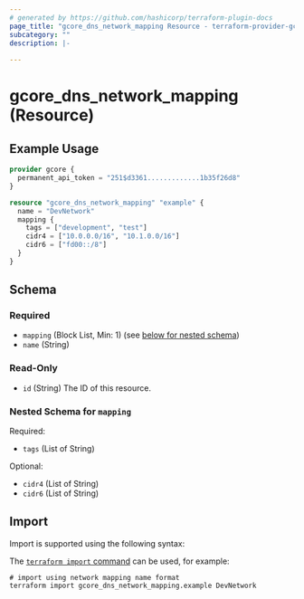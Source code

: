 ```yaml
---
# generated by https://github.com/hashicorp/terraform-plugin-docs
page_title: "gcore_dns_network_mapping Resource - terraform-provider-gcore"
subcategory: ""
description: |-
  
---
```


# gcore_dns_network_mapping (Resource)



## Example Usage

```terraform
provider gcore {
  permanent_api_token = "251$d3361.............1b35f26d8"
}

resource "gcore_dns_network_mapping" "example" {
  name = "DevNetwork"
  mapping {
    tags = ["development", "test"]
    cidr4 = ["10.0.0.0/16", "10.1.0.0/16"]
    cidr6 = ["fd00::/8"]
  }
}
```

<!-- schema generated by tfplugindocs -->
## Schema

### Required

- `mapping` (Block List, Min: 1) (see [below for nested schema](#nestedblock--mapping))
- `name` (String)

### Read-Only

- `id` (String) The ID of this resource.

<a id="nestedblock--mapping"></a>
### Nested Schema for `mapping`

Required:

- `tags` (List of String)

Optional:

- `cidr4` (List of String)
- `cidr6` (List of String)

## Import

Import is supported using the following syntax:

The [`terraform import` command](https://developer.hashicorp.com/terraform/cli/commands/import) can be used, for example:

```shell
# import using network mapping name format
terraform import gcore_dns_network_mapping.example DevNetwork
```

